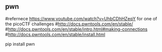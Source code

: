 ## pwn
#refernece https://www.youtube.com/watch?v=UhbCDhHZeqY for one of the picoCTF challenges
#http://docs.pwntools.com/en/stable/
#http://docs.pwntools.com/en/stable/intro.html#making-connections
#http://docs.pwntools.com/en/stable/install.html

 pip install pwn
